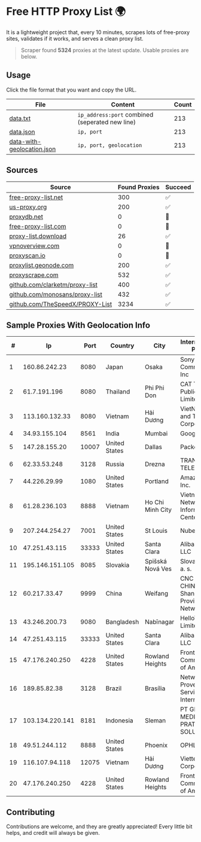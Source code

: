 
# Free HTTP Proxy List 🌍

It is a lightweight project that, every 10 minutes, scrapes lots of free-proxy sites, validates if it works, and serves a clean proxy list.


> Scraper found **5324** proxies at the latest update. Usable proxies are below.

## Usage

Click the file format that you want and copy the URL.


|File|Content|Count|
|----|-------|-----|
|[data.txt](https://raw.githubusercontent.com/themiralay/Proxy-List-World/master/data.txt)|`ip_address:port` combined (seperated new line)|213|
|[data.json](https://raw.githubusercontent.com/themiralay/Proxy-List-World/master/data.json)|`ip, port`|213|
|[data-with-geolocation.json](https://raw.githubusercontent.com/themiralay/Proxy-List-World/master/data-with-geolocation.json)|`ip, port, geolocation`|213|

## Sources

|Source|Found Proxies|Succeed|
|------|-------------|-------|
|[free-proxy-list.net](https://free-proxy-list.net)|300|✅|
|[us-proxy.org](https://www.us-proxy.org)|200|✅|
|[proxydb.net](http://proxydb.net)|0|🚫|
|[free-proxy-list.com](https://free-proxy-list.com/?page=&port=&type%5B%5D=http&type%5B%5D=https&up_time=0&search=Search)|0|🚫|
|[proxy-list.download](https://www.proxy-list.download/HTTP)|26|✅|
|[vpnoverview.com](https://vpnoverview.com/privacy/anonymous-browsing/free-proxy-servers)|0|🚫|
|[proxyscan.io](https://www.proxyscan.io)|0|🚫|
|[proxylist.geonode.com](https://proxylist.geonode.com/api/proxy-list?limit=300&page=1&sort_by=lastChecked&sort_type=desc&protocols=http,https)|200|✅|
|[proxyscrape.com](https://api.proxyscrape.com/v2/?request=displayproxies&protocol=http&timeout=10000&country=all&ssl=all&anonymity=all)|532|✅|
|[github.com/clarketm/proxy-list](https://raw.githubusercontent.com/clarketm/proxy-list/master/proxy-list-raw.txt)|400|✅|
|[github.com/monosans/proxy-list](https://raw.githubusercontent.com/monosans/proxy-list/main/proxies/http.txt)|432|✅|
|[github.com/TheSpeedX/PROXY-List](https://raw.githubusercontent.com/TheSpeedX/PROXY-List/master/http.txt)|3234|✅|


## Sample Proxies With Geolocation Info

|#|Ip|Port|Country|City|Internet Service Provider|
|-|--|----|-------|----|-------------------------|
|1|160.86.242.23|8080|Japan|Osaka|Sony Network Communications Inc|
|2|61.7.191.196|8080|Thailand|Phi Phi Don|CAT Telecom Public Company Limited|
|3|113.160.132.33|8080|Vietnam|Hải Dương|VietNam Post and Telecom Corporation|
|4|34.93.155.104|8561|India|Mumbai|Google LLC|
|5|147.28.155.20|10007|United States|Dallas|Packet Host, Inc.|
|6|62.33.53.248|3128|Russia|Drezna|TRANS-TELECOM|
|7|44.226.29.99|1080|United States|Portland|Amazon.com, Inc.|
|8|61.28.236.103|8888|Vietnam|Ho Chi Minh City|Vietnam Internet Network Information Center|
|9|207.244.254.27|7001|United States|St Louis|Nubes, LLC|
|10|47.251.43.115|33333|United States|Santa Clara|Alibaba Cloud LLC|
|11|195.146.151.105|8085|Slovakia|Spišská Nová Ves|Slovak Telecom, a. s.|
|12|60.217.33.47|9999|China|Weifang|CNC Group CHINA169 Shandong Province Network|
|13|43.246.200.73|9080|Bangladesh|Nabīnagar|HelloTech Limited|
|14|47.251.43.115|33333|United States|Santa Clara|Alibaba Cloud LLC|
|15|47.176.240.250|4228|United States|Rowland Heights|Frontier Communications of America, Inc.|
|16|189.85.82.38|3128|Brazil|Brasília|Networld Provedor e Servicos de Internet Ltda|
|17|103.134.220.141|8181|Indonesia|Sleman|PT GLOBAL MEDIA PRATAMA SOLUSINDO|
|18|49.51.244.112|8888|United States|Phoenix|OPHL|
|19|116.107.94.118|12075|Vietnam|Hải Dương|Viettel Corporation|
|20|47.176.240.250|4228|United States|Rowland Heights|Frontier Communications of America, Inc.|



## Contributing

Contributions are welcome, and they are greatly appreciated! Every
little bit helps, and credit will always be given.

